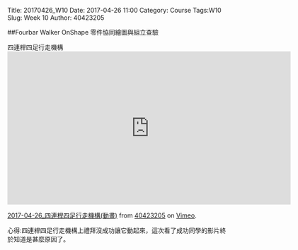 Title: 20170426_W10
Date: 2017-04-26 11:00
Category: Course
Tags:W10
Slug: Week 10
Author: 40423205

##Fourbar Walker OnShape 零件協同繪圖與組立查驗
<!-- PELICAN_END_SUMMARY -->

<p>四連桿四足行走機構
<iframe src="https://player.vimeo.com/video/214869893" width="640" height="347" frameborder="0" webkitallowfullscreen mozallowfullscreen allowfullscreen></iframe>
<p><a href="https://vimeo.com/214869893">2017-04-26_四連桿四足行走機構(動畫)</a> from <a href="https://vimeo.com/user63868127">40423205</a> on <a href="https://vimeo.com">Vimeo</a>.</p>

<P>心得:四連桿四足行走機構上禮拜沒成功讓它動起來，這次看了成功同學的影片終於知道是甚麼原因了。
